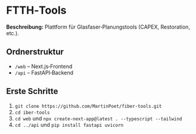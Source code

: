 # FTTH‑Tools

**Beschreibung:** Plattform für Glasfaser‑Planungstools (CAPEX, Restoration, etc.).

## Ordnerstruktur
- `/web` – Next.js‑Frontend
- `/api` – FastAPI‑Backend

## Erste Schritte
1. `git clone https://github.com/MartinPoet/fiber-tools.git`
2. `cd iber-tools`
3. `cd web` und `npx create-next-app@latest . --typescript --tailwind`
4. `cd ../api` und `pip install fastapi uvicorn`
